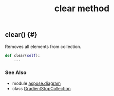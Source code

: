 ﻿---
title: clear method
second_title: Aspose.Diagram for Python via .NET API References
description: 
type: docs
weight: 30
url: /python-net/aspose.diagram/gradientstopcollection/clear/
is_root: false
---

## clear() {#}

Removes all elements from collection.



```python
def clear(self):
    ...
```





### See Also
* module [aspose.diagram](../../)
* class [GradientStopCollection](/diagram/python-net/aspose.diagram/gradientstopcollection)
